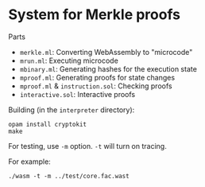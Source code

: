 # System for Merkle proofs

Parts
 * `merkle.ml`: Converting WebAssembly to "microcode"
 * `mrun.ml`: Executing microcode
 * `mbinary.ml`: Generating hashes for the execution state
 * `mproof.ml`: Generating proofs for state changes
 * `mproof.ml` & `instruction.sol`: Checking proofs
 * `interactive.sol`: Interactive proofs

Building (in the `interpreter` directory):
```
opam install cryptokit
make
```

For testing, use `-m` option. `-t` will turn on tracing.

For example:
```
./wasm -t -m ../test/core.fac.wast
```


